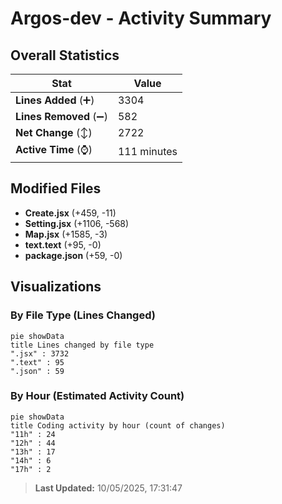 # Argos-dev - Activity Summary 

## Overall Statistics

| Stat                   | Value                                                             |
| ---------------------- | ----------------------------------------------------------------- |
| **Lines Added** (➕)   | 3304                                          |
| **Lines Removed** (➖) | 582                                        |
| **Net Change** (↕)    | 2722                |
| **Active Time** (⌚)   | 111 minutes |


## Modified Files
- **Create.jsx** (+459, -11)
- **Setting.jsx** (+1106, -568)
- **Map.jsx** (+1585, -3)
- **text.text** (+95, -0)
- **package.json** (+59, -0)

## Visualizations

### By File Type (Lines Changed)

```mermaid
pie showData
title Lines changed by file type
".jsx" : 3732
".text" : 95
".json" : 59
```

### By Hour (Estimated Activity Count)

```mermaid
pie showData
title Coding activity by hour (count of changes)
"11h" : 24
"12h" : 44
"13h" : 17
"14h" : 6
"17h" : 2
```


> **Last Updated:** 10/05/2025, 17:31:47
